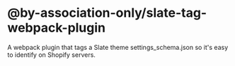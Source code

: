 # @by-association-only/slate-tag-webpack-plugin

A webpack plugin that tags a Slate theme settings_schema.json so it's easy to identify on Shopify servers.

